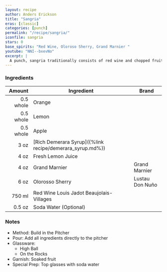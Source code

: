 ```yaml
---
layout: recipe
author: Anders Erickson
title: "Sangria"
eras: [classic]
categories: [punch]
permalink: "/recipe/sangria/"
iconfile: sangria
stars: 0
base_spirits: "Red Wine, Oloroso Sherry, Grand Marnier "
youtube: "NNI--bxevNo"
excerpt: |
  A punch, sangria traditionally consists of red wine and chopped fruit, often with other ingredients or spirits.
---
```


### Ingredients

|    Amount | Ingredient                                               | Brand           |
| --------: | -------------------------------------------------------- | --------------- |
| 0.5 whole | Orange                                                   |
| 0.5 whole | Lemon                                                    |
| 0.5 whole | Apple                                                    |
|      3 oz | [Rich Demerara Syrup]({%link recipe/demerara_syrup.md%}) |
|      4 oz | Fresh Lemon Juice                                        |
|      4 oz | Grand Marnier                                            | Grand Marnier   |
|      6 oz | Olorosso Sherry                                          | Lustau Don Nuño |
|    750 ml | Red Wine Louis Jadot Beaujolais-Villages                 |
|    0.5 oz | Soda Water (Optional)                                    |

### Notes

- Method: Build in the Pitcher
- Pour: Add all ingredients directly to the pitcher
- Glassware:
  - High Ball
  - On the Rocks
- Garnish: Soaked fruit
- Special Prep: Top glasses with soda water
